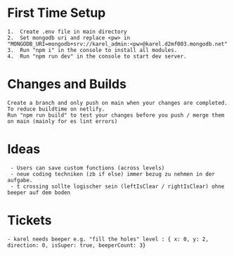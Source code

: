 # First Time Setup
    1.  Create .env file in main directory
    2.  Set mongodb uri and replace <pw> in "MONGODB_URI=mongodb+srv://karel_admin:<pw>@karel.d2mf003.mongodb.net"
    3.  Run "npm i" in the console to install all modules.
    4.  Run "npm run dev" in the console to start dev server.
    
# Changes and Builds
    Create a branch and only push on main when your changes are completed. To reduce buildtime on netlify.
    Run "npm run build" to test your changes before you push / merge them on main (mainly for es lint errors)

# Ideas
     - Users can save custom functions (across levels)
     - neue coding techniken (zb if else) immer bezug zu nehmen in der aufgabe.
     - t crossing sollte logischer sein (leftIsClear / rightIsClear) ohne beeper auf dem boden
# Tickets
    - karel needs beeper e.g. "fill the holes" level : { x: 0, y: 2, direction: 0, isSuper: true, beeperCount: 3}